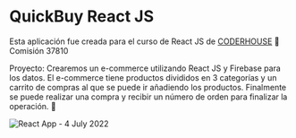 # QuickBuy React JS

Esta aplicación fue creada para el curso de React JS de [CODERHOUSE](https://www.coderhouse.com/) :star_struck:
Comisión 37810

Proyecto: Crearemos un e-commerce utilizando React JS y Firebase para los datos. El e-commerce tiene productos divididos en 3 categorías y un carrito de compras al que se puede ir añadiendo los productos. Finalmente se puede realizar una compra y recibir un número de orden para finalizar la operación. :raised_hands:


![React App - 4 July 2022](https://user-images.githubusercontent.com/24725642/177203313-20bdd073-d447-4302-ade6-6d483e24b1c5.gif)

